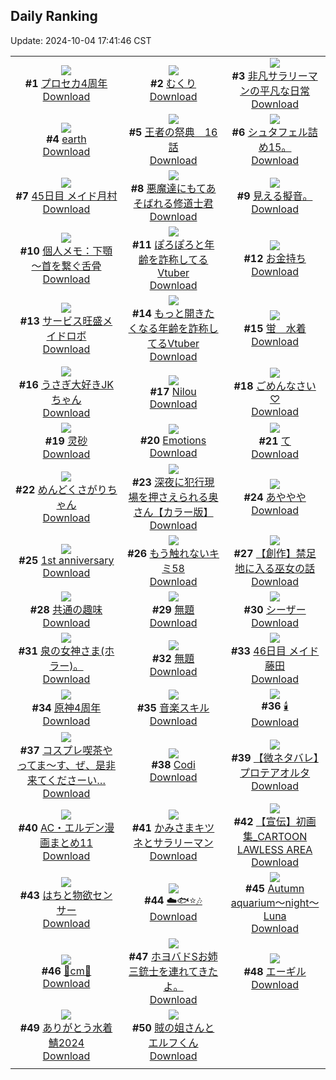 ## Daily Ranking
Update: 2024-10-04 17:41:46 CST

|      |      |      |
| :----: | :----: | :----: |
| ![](https://i.pixiv.re/c/240x480/img-master/img/2024/10/03/00/01/48/122979717_p0_master1200.jpg)<br>**#1** [プロセカ4周年](https://www.pixiv.net/artworks/122979717)<br>[Download](https://i.pixiv.re/img-original/img/2024/10/03/00/01/48/122979717_p0.jpg) | ![](https://i.pixiv.re/c/240x480/img-master/img/2024/10/02/01/17/27/122953981_p0_master1200.jpg)<br>**#2** [むくり](https://www.pixiv.net/artworks/122953981)<br>[Download](https://i.pixiv.re/img-original/img/2024/10/02/01/17/27/122953981_p0.jpg) | ![](https://i.pixiv.re/c/240x480/img-master/img/2024/10/02/12/00/55/122962605_p0_master1200.jpg)<br>**#3** [非凡サラリーマンの平凡な日常](https://www.pixiv.net/artworks/122962605)<br>[Download](https://i.pixiv.re/img-original/img/2024/10/02/12/00/55/122962605_p0.png) |
| ![](https://i.pixiv.re/c/240x480/img-master/img/2024/10/03/00/00/38/122979547_p0_master1200.jpg)<br>**#4** [earth](https://www.pixiv.net/artworks/122979547)<br>[Download](https://i.pixiv.re/img-original/img/2024/10/03/00/00/38/122979547_p0.png) | ![](https://i.pixiv.re/c/240x480/img-master/img/2024/10/03/21/25/39/123002249_p0_master1200.jpg)<br>**#5** [王者の祭典　16話](https://www.pixiv.net/artworks/123002249)<br>[Download](https://i.pixiv.re/img-original/img/2024/10/03/21/25/39/123002249_p0.jpg) | ![](https://i.pixiv.re/c/240x480/img-master/img/2024/10/02/13/40/26/122964062_p0_master1200.jpg)<br>**#6** [シュタフェル詰め15。](https://www.pixiv.net/artworks/122964062)<br>[Download](https://i.pixiv.re/img-original/img/2024/10/02/13/40/26/122964062_p0.jpg) |
| ![](https://i.pixiv.re/c/240x480/img-master/img/2024/10/02/08/49/45/122959938_p0_master1200.jpg)<br>**#7** [45日目 メイド月村](https://www.pixiv.net/artworks/122959938)<br>[Download](https://i.pixiv.re/img-original/img/2024/10/02/08/49/45/122959938_p0.png) | ![](https://i.pixiv.re/c/240x480/img-master/img/2024/10/02/19/16/48/122970547_p0_master1200.jpg)<br>**#8** [悪魔達にもてあそばれる修道士君](https://www.pixiv.net/artworks/122970547)<br>[Download](https://i.pixiv.re/img-original/img/2024/10/02/19/16/48/122970547_p0.jpg) | ![](https://i.pixiv.re/c/240x480/img-master/img/2024/10/02/13/11/06/122963640_p0_master1200.jpg)<br>**#9** [見える擬音。](https://www.pixiv.net/artworks/122963640)<br>[Download](https://i.pixiv.re/img-original/img/2024/10/02/13/11/06/122963640_p0.jpg) |
| ![](https://i.pixiv.re/c/240x480/img-master/img/2024/10/03/06/00/08/122985712_p0_master1200.jpg)<br>**#10** [個人メモ：下顎～首を繋ぐ舌骨](https://www.pixiv.net/artworks/122985712)<br>[Download](https://i.pixiv.re/img-original/img/2024/10/03/06/00/08/122985712_p0.jpg) | ![](https://i.pixiv.re/c/240x480/img-master/img/2024/10/02/21/07/44/122973724_p0_master1200.jpg)<br>**#11** [ぽろぽろと年齢を詐称してるVtuber](https://www.pixiv.net/artworks/122973724)<br>[Download](https://i.pixiv.re/img-original/img/2024/10/02/21/07/44/122973724_p0.png) | ![](https://i.pixiv.re/c/240x480/img-master/img/2024/10/02/22/22/19/122976182_p0_master1200.jpg)<br>**#12** [お金持ち](https://www.pixiv.net/artworks/122976182)<br>[Download](https://i.pixiv.re/img-original/img/2024/10/02/22/22/19/122976182_p0.jpg) |
| ![](https://i.pixiv.re/c/240x480/img-master/img/2024/10/02/14/44/10/122964974_p0_master1200.jpg)<br>**#13** [サービス旺盛メイドロボ](https://www.pixiv.net/artworks/122964974)<br>[Download](https://i.pixiv.re/img-original/img/2024/10/02/14/44/10/122964974_p0.png) | ![](https://i.pixiv.re/c/240x480/img-master/img/2024/10/03/21/08/24/123001708_p0_master1200.jpg)<br>**#14** [もっと開きたくなる年齢を詐称してるVtuber](https://www.pixiv.net/artworks/123001708)<br>[Download](https://i.pixiv.re/img-original/img/2024/10/03/21/08/24/123001708_p0.png) | ![](https://i.pixiv.re/c/240x480/img-master/img/2024/10/02/00/00/18/122951535_p0_master1200.jpg)<br>**#15** [蛍　水着](https://www.pixiv.net/artworks/122951535)<br>[Download](https://i.pixiv.re/img-original/img/2024/10/02/00/00/18/122951535_p0.jpg) |
| ![](https://i.pixiv.re/c/240x480/img-master/img/2024/10/02/02/44/57/122955448_p0_master1200.jpg)<br>**#16** [うさぎ大好きJKちゃん](https://www.pixiv.net/artworks/122955448)<br>[Download](https://i.pixiv.re/img-original/img/2024/10/02/02/44/57/122955448_p0.jpg) | ![](https://i.pixiv.re/c/240x480/img-master/img/2024/10/02/10/11/11/122960991_p0_master1200.jpg)<br>**#17** [Nilou](https://www.pixiv.net/artworks/122960991)<br>[Download](https://i.pixiv.re/img-original/img/2024/10/02/10/11/11/122960991_p0.jpg) | ![](https://i.pixiv.re/c/240x480/img-master/img/2024/10/02/21/16/52/122974002_p0_master1200.jpg)<br>**#18** [ごめんなさい♡](https://www.pixiv.net/artworks/122974002)<br>[Download](https://i.pixiv.re/img-original/img/2024/10/02/21/16/52/122974002_p0.jpg) |
| ![](https://i.pixiv.re/c/240x480/img-master/img/2024/10/02/17/25/48/122967817_p0_master1200.jpg)<br>**#19** [灵砂](https://www.pixiv.net/artworks/122967817)<br>[Download](https://i.pixiv.re/img-original/img/2024/10/02/17/25/48/122967817_p0.jpg) | ![](https://i.pixiv.re/c/240x480/img-master/img/2024/10/02/18/13/07/122968938_p0_master1200.jpg)<br>**#20** [Emotions](https://www.pixiv.net/artworks/122968938)<br>[Download](https://i.pixiv.re/img-original/img/2024/10/02/18/13/07/122968938_p0.jpg) | ![](https://i.pixiv.re/c/240x480/img-master/img/2024/10/02/04/30/01/122956875_p0_master1200.jpg)<br>**#21** [て](https://www.pixiv.net/artworks/122956875)<br>[Download](https://i.pixiv.re/img-original/img/2024/10/02/04/30/01/122956875_p0.png) |
| ![](https://i.pixiv.re/c/240x480/img-master/img/2024/10/02/08/05/30/122959392_p0_master1200.jpg)<br>**#22** [めんどくさがりちゃん](https://www.pixiv.net/artworks/122959392)<br>[Download](https://i.pixiv.re/img-original/img/2024/10/02/08/05/30/122959392_p0.jpg) | ![](https://i.pixiv.re/c/240x480/img-master/img/2024/10/02/00/03/53/122951896_p0_master1200.jpg)<br>**#23** [深夜に犯行現場を押さえられる奥さん【カラー版】](https://www.pixiv.net/artworks/122951896)<br>[Download](https://i.pixiv.re/img-original/img/2024/10/02/00/03/53/122951896_p0.jpg) | ![](https://i.pixiv.re/c/240x480/img-master/img/2024/10/03/04/30/01/122984759_p0_master1200.jpg)<br>**#24** [あややや](https://www.pixiv.net/artworks/122984759)<br>[Download](https://i.pixiv.re/img-original/img/2024/10/03/04/30/01/122984759_p0.png) |
| ![](https://i.pixiv.re/c/240x480/img-master/img/2024/10/03/02/14/11/122983147_p0_master1200.jpg)<br>**#25** [1st anniversary](https://www.pixiv.net/artworks/122983147)<br>[Download](https://i.pixiv.re/img-original/img/2024/10/03/02/14/11/122983147_p0.jpg) | ![](https://i.pixiv.re/c/240x480/img-master/img/2024/10/03/17/35/25/122995783_p0_master1200.jpg)<br>**#26** [もう触れないキミ58](https://www.pixiv.net/artworks/122995783)<br>[Download](https://i.pixiv.re/img-original/img/2024/10/03/17/35/25/122995783_p0.jpg) | ![](https://i.pixiv.re/c/240x480/img-master/img/2024/10/02/20/00/49/122971707_p0_master1200.jpg)<br>**#27** [【創作】禁足地に入る巫女の話](https://www.pixiv.net/artworks/122971707)<br>[Download](https://i.pixiv.re/img-original/img/2024/10/02/20/00/49/122971707_p0.jpg) |
| ![](https://i.pixiv.re/c/240x480/img-master/img/2024/10/02/08/01/40/122959338_p0_master1200.jpg)<br>**#28** [共通の趣味](https://www.pixiv.net/artworks/122959338)<br>[Download](https://i.pixiv.re/img-original/img/2024/10/02/08/01/40/122959338_p0.jpg) | ![](https://i.pixiv.re/c/240x480/img-master/img/2024/10/02/15/16/10/122965518_p0_master1200.jpg)<br>**#29** [無題](https://www.pixiv.net/artworks/122965518)<br>[Download](https://i.pixiv.re/img-original/img/2024/10/02/15/16/10/122965518_p0.jpg) | ![](https://i.pixiv.re/c/240x480/img-master/img/2024/10/03/00/00/27/122979495_p0_master1200.jpg)<br>**#30** [シーザー](https://www.pixiv.net/artworks/122979495)<br>[Download](https://i.pixiv.re/img-original/img/2024/10/03/00/00/27/122979495_p0.jpg) |
| ![](https://i.pixiv.re/c/240x480/img-master/img/2024/10/03/14/14/00/122992342_p0_master1200.jpg)<br>**#31** [泉の女神さま(ホラー)。](https://www.pixiv.net/artworks/122992342)<br>[Download](https://i.pixiv.re/img-original/img/2024/10/03/14/14/00/122992342_p0.jpg) | ![](https://i.pixiv.re/c/240x480/img-master/img/2024/10/02/00/08/24/122952077_p0_master1200.jpg)<br>**#32** [無題](https://www.pixiv.net/artworks/122952077)<br>[Download](https://i.pixiv.re/img-original/img/2024/10/02/00/08/24/122952077_p0.png) | ![](https://i.pixiv.re/c/240x480/img-master/img/2024/10/03/10/23/57/122989015_p0_master1200.jpg)<br>**#33** [46日目 メイド藤田](https://www.pixiv.net/artworks/122989015)<br>[Download](https://i.pixiv.re/img-original/img/2024/10/03/10/23/57/122989015_p0.png) |
| ![](https://i.pixiv.re/c/240x480/img-master/img/2024/10/02/14/18/48/122964608_p0_master1200.jpg)<br>**#34** [原神4周年](https://www.pixiv.net/artworks/122964608)<br>[Download](https://i.pixiv.re/img-original/img/2024/10/02/14/18/48/122964608_p0.jpg) | ![](https://i.pixiv.re/c/240x480/img-master/img/2024/10/02/02/13/39/122955116_p0_master1200.jpg)<br>**#35** [音楽スキル](https://www.pixiv.net/artworks/122955116)<br>[Download](https://i.pixiv.re/img-original/img/2024/10/02/02/13/39/122955116_p0.jpg) | ![](https://i.pixiv.re/c/240x480/img-master/img/2024/10/03/00/09/29/122980074_p0_master1200.jpg)<br>**#36** [🕯️](https://www.pixiv.net/artworks/122980074)<br>[Download](https://i.pixiv.re/img-original/img/2024/10/03/00/09/29/122980074_p0.jpg) |
| ![](https://i.pixiv.re/c/240x480/img-master/img/2024/10/02/18/00/23/122968572_p0_master1200.jpg)<br>**#37** [コスプレ喫茶やってま～す、ぜ、是非来てくださーい…](https://www.pixiv.net/artworks/122968572)<br>[Download](https://i.pixiv.re/img-original/img/2024/10/02/18/00/23/122968572_p0.jpg) | ![](https://i.pixiv.re/c/240x480/img-master/img/2024/10/02/12/06/04/122962235_p0_master1200.jpg)<br>**#38** [Codi](https://www.pixiv.net/artworks/122962235)<br>[Download](https://i.pixiv.re/img-original/img/2024/10/02/12/06/04/122962235_p0.png) | ![](https://i.pixiv.re/c/240x480/img-master/img/2024/10/03/15/54/12/122993893_p0_master1200.jpg)<br>**#39** [【微ネタバレ】プロテアオルタ](https://www.pixiv.net/artworks/122993893)<br>[Download](https://i.pixiv.re/img-original/img/2024/10/03/15/54/12/122993893_p0.jpg) |
| ![](https://i.pixiv.re/c/240x480/img-master/img/2024/10/02/20/03/11/122971806_p0_master1200.jpg)<br>**#40** [AC・エルデン漫画まとめ11](https://www.pixiv.net/artworks/122971806)<br>[Download](https://i.pixiv.re/img-original/img/2024/10/02/20/03/11/122971806_p0.jpg) | ![](https://i.pixiv.re/c/240x480/img-master/img/2024/10/02/16/59/56/122967268_p0_master1200.jpg)<br>**#41** [かみさまキツネとサラリーマン](https://www.pixiv.net/artworks/122967268)<br>[Download](https://i.pixiv.re/img-original/img/2024/10/02/16/59/56/122967268_p0.png) | ![](https://i.pixiv.re/c/240x480/img-master/img/2024/10/02/00/01/19/122951707_p0_master1200.jpg)<br>**#42** [【宣伝】初画集_CARTOON LAWLESS AREA](https://www.pixiv.net/artworks/122951707)<br>[Download](https://i.pixiv.re/img-original/img/2024/10/02/00/01/19/122951707_p0.png) |
| ![](https://i.pixiv.re/c/240x480/img-master/img/2024/10/03/12/18/10/122990587_p0_master1200.jpg)<br>**#43** [はちと物欲センサー](https://www.pixiv.net/artworks/122990587)<br>[Download](https://i.pixiv.re/img-original/img/2024/10/03/12/18/10/122990587_p0.png) | ![](https://i.pixiv.re/c/240x480/img-master/img/2024/10/03/03/39/02/122984231_p0_master1200.jpg)<br>**#44** [☁️🐟⭐🎶](https://www.pixiv.net/artworks/122984231)<br>[Download](https://i.pixiv.re/img-original/img/2024/10/03/03/39/02/122984231_p0.png) | ![](https://i.pixiv.re/c/240x480/img-master/img/2024/10/02/00/00/22/122951551_p0_master1200.jpg)<br>**#45** [Autumn aquarium～night～Luna](https://www.pixiv.net/artworks/122951551)<br>[Download](https://i.pixiv.re/img-original/img/2024/10/02/00/00/22/122951551_p0.jpg) |
| ![](https://i.pixiv.re/c/240x480/img-master/img/2024/10/02/20/48/39/122973078_p0_master1200.jpg)<br>**#46** [🖤cm🖤](https://www.pixiv.net/artworks/122973078)<br>[Download](https://i.pixiv.re/img-original/img/2024/10/02/20/48/39/122973078_p0.png) | ![](https://i.pixiv.re/c/240x480/img-master/img/2024/10/02/21/58/57/122975294_p0_master1200.jpg)<br>**#47** [ホヨバドSお姉三銃士を連れてきたよ。](https://www.pixiv.net/artworks/122975294)<br>[Download](https://i.pixiv.re/img-original/img/2024/10/02/21/58/57/122975294_p0.png) | ![](https://i.pixiv.re/c/240x480/img-master/img/2024/10/02/19/23/16/122970704_p0_master1200.jpg)<br>**#48** [エーギル](https://www.pixiv.net/artworks/122970704)<br>[Download](https://i.pixiv.re/img-original/img/2024/10/02/19/23/16/122970704_p0.jpg) |
| ![](https://i.pixiv.re/c/240x480/img-master/img/2024/10/02/00/17/12/122952347_p0_master1200.jpg)<br>**#49** [ありがとう水着鯖2024](https://www.pixiv.net/artworks/122952347)<br>[Download](https://i.pixiv.re/img-original/img/2024/10/02/00/17/12/122952347_p0.jpg) | ![](https://i.pixiv.re/c/240x480/img-master/img/2024/10/02/17/39/14/122968096_p0_master1200.jpg)<br>**#50** [賊の姐さんとエルフくん](https://www.pixiv.net/artworks/122968096)<br>[Download](https://i.pixiv.re/img-original/img/2024/10/02/17/39/14/122968096_p0.jpg) |
|      |
